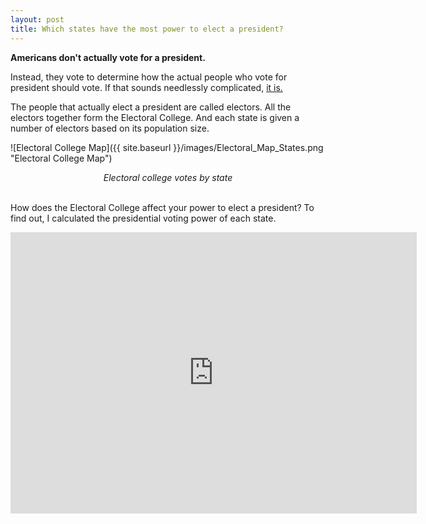 ```yaml
---
layout: post
title: Which states have the most power to elect a president?
---
```


**Americans don't actually vote for a president.**

Instead, they vote to determine how the actual people who vote for president should vote. If that sounds needlessly complicated, [it is.](https://www.history.com/news/the-history-of-the-electoral-college-debate)

The people that actually elect a president are called electors. All the electors together form the Electoral College. And each state is given a number of electors based on its population size.

![Electoral College Map]({{ site.baseurl }}/images/Electoral_Map_States.png "Electoral College Map")
<div align="center"><em>Electoral college votes by state</em></div>

<br>

How does the Electoral College affect your power to elect a president? To find out, I calculated the presidential voting power of each state.

<iframe seamless frameborder="0" src="https://public.tableau.com/profile/chris6322#!/vizhome/PersonalVotingPowerMap/Map?:embed=yes&:display_count=yes&:showVizHome=no" width = '650' height = '450' scrolling='yes' ></iframe>    

